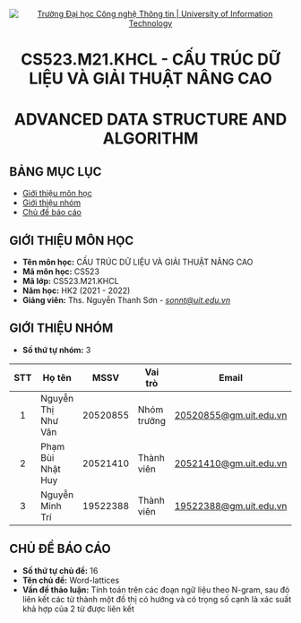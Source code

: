 
<!-- Banner -->
<p align="center">
  <a href="https://www.uit.edu.vn/" title="Trường Đại học Công nghệ Thông tin" style="border: none;">
    <img src="https://i.imgur.com/WmMnSRt.png" alt="Trường Đại học Công nghệ Thông tin | University of Information Technology">
  </a>
</p>

<!-- Title -->
<h1 align="center"><b>CS523.M21.KHCL - CẤU TRÚC DỮ LIỆU VÀ GIẢI THUẬT NÂNG CAO</b></h1>
<h1 align="center"><b>ADVANCED DATA STRUCTURE AND ALGORITHM</b></h1>


## BẢNG MỤC LỤC
* [Giới thiệu môn học](#giới-thiệu-môn-học)
* [Giới thiệu nhóm](#giới-thiệu-nhóm)
* [Chủ đề báo cáo](#chủ-đề-báo-cáo)
<!--* [Thư mục bài tập](#thư-mục-bài-tập-tuần)-->


## GIỚI THIỆU MÔN HỌC
* **Tên môn học:** CẤU TRÚC DỮ LIỆU VÀ GIẢI THUẬT NÂNG CAO
* **Mã môn học:** CS523
* **Mã lớp:** CS523.M21.KHCL
* **Năm học:** HK2 (2021 - 2022)
* **Giảng viên:** Ths. Nguyễn Thanh Sơn - *sonnt@uit.edu.vn*

## GIỚI THIỆU NHÓM
* **Số thứ tự nhóm:** 3
<!--* **Tên nhóm:** -->

| STT | Họ tên | MSSV | Vai trò | Email | Github | Facebook |
| :---: | --- | --- | --- | --- | --- | --- |
| 1 | Nguyễn Thị Như Vân | 20520855 | Nhóm trưởng | 20520855@gm.uit.edu.vn | [nguyenthinhuvan](https://github.com/nguyenthinhuvan) | [xxnhwzaan](https://www.facebook.com/xxnhwzaan/) |
| 2 | Phạm Bùi Nhật Huy | 20521410 | Thành viên | 20521410@gm.uit.edu.vn | [mysteryrune](https://github.com/MysteryRune) | [huypbn](https://www.facebook.com/huy.phambuinhat/) |
| 3 | Nguyễn Minh Trí | 19522388 | Thành viên | 19522388@gm.uit.edu.vn |  |  |


## CHỦ ĐỀ BÁO CÁO
* **Số thứ tự chủ đề:** 16 
* **Tên chủ đề:** Word-lattices
* **Vấn đề thảo luận:** Tính toán trên các đoạn ngữ liệu theo N-gram, sau đó liên kết các từ thành một đồ thị có hướng và có trọng số cạnh là xác suất khả hợp của 2 từ được liên kết


